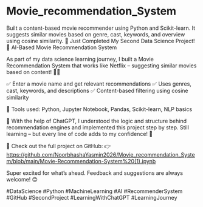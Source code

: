 # Movie_recommendation_System
Built a content-based movie recommender using Python and Scikit-learn. It suggests similar movies based on genre, cast, keywords, and overview using cosine similarity.
🚀 Just Completed My Second Data Science Project!
🎥 AI-Based Movie Recommendation System

As part of my data science learning journey, I built a Movie Recommendation System that works like Netflix – suggesting similar movies based on content! 🧠✨

✅ Enter a movie name and get relevant recommendations
✅ Uses genres, cast, keywords, and descriptions
✅ Content-based filtering using cosine similarity

🧰 Tools used: Python, Jupyter Notebook, Pandas, Scikit-learn, NLP basics

🤝 With the help of ChatGPT, I understood the logic and structure behind recommendation engines and implemented this project step by step. Still learning – but every line of code adds to my confidence! 💪

🔗 Check out the full project on GitHub:
👉https://github.com/NoorbhashaYasmin2026/Movie_recommendation_System/blob/main/Movie-Recommendation-System%20(1).ipynb

Super excited for what’s ahead. Feedback and suggestions are always welcome! 😊

#DataScience #Python #MachineLearning #AI #RecommenderSystem #GitHub #SecondProject #LearningWithChatGPT #LearningJourney

